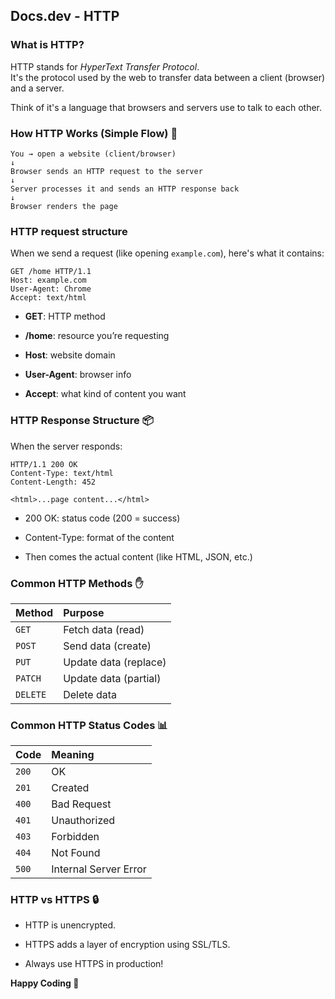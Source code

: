 ## Docs.dev - HTTP

### What is HTTP?

HTTP stands for _HyperText Transfer Protocol_.<br/>
It's the protocol used by the web to transfer data between a client (browser) and a server.

Think of it's a language that browsers and servers use to talk to each other.

### How HTTP Works (Simple Flow) 🔄

```
You → open a website (client/browser)
↓
Browser sends an HTTP request to the server
↓
Server processes it and sends an HTTP response back
↓
Browser renders the page
```

### HTTP request structure

When we send a request (like opening `example.com`), here's what it contains:

```http
GET /home HTTP/1.1
Host: example.com
User-Agent: Chrome
Accept: text/html
```

-   **GET**: HTTP method

-   **/home**: resource you’re requesting

-   **Host**: website domain

-   **User-Agent**: browser info

-   **Accept**: what kind of content you want

### HTTP Response Structure 📦

When the server responds:

```http
HTTP/1.1 200 OK
Content-Type: text/html
Content-Length: 452

<html>...page content...</html>
```

-   200 OK: status code (200 = success)

-   Content-Type: format of the content

-   Then comes the actual content (like HTML, JSON, etc.)

### Common HTTP Methods ✋

| Method   | Purpose               |
| :------- | :-------------------- |
| `GET`    | Fetch data (read)     |
| `POST`   | Send data (create)    |
| `PUT`    | Update data (replace) |
| `PATCH`  | Update data (partial) |
| `DELETE` | Delete data           |

### Common HTTP Status Codes 📊

| Code  | Meaning               |
| :---- | :-------------------- |
| `200` | OK                    |
| `201` | Created               |
| `400` | Bad Request           |
| `401` | Unauthorized          |
| `403` | Forbidden             |
| `404` | Not Found             |
| `500` | Internal Server Error |

### HTTP vs HTTPS 🔒

-   HTTP is unencrypted.

-   HTTPS adds a layer of encryption using SSL/TLS.

-   Always use HTTPS in production!

**Happy Coding 💖**
